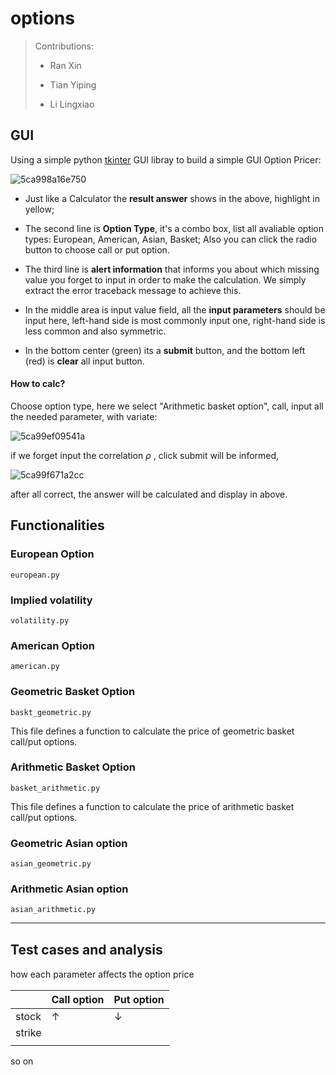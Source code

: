 # options

> Contributions:
> 
> - Ran Xin
> 
> - Tian Yiping
> 
> - Li Lingxiao

## GUI

Using a simple python [tkinter]([https://wiki.python.org/moin/TkInter]) GUI libray to build a simple GUI Option Pricer:

![5ca998a16e750](https://i.loli.net/2019/04/07/5ca998a16e750.png)

- Just like a Calculator the **result answer** shows in the above, highlight in yellow;

- The second line is **Option Type**, it's a combo box, list all avaliable option types: European, American, Asian, Basket; Also you can click the radio button to choose call or put option.

- The third line is **alert information** that informs you about which missing value you forget to input in order to make the calculation. We simply extract the error traceback message to achieve this.

- In the middle area is input value field, all the **input parameters** should be input here, left-hand side is most commonly input one, right-hand side is less common and also symmetric.

- In the bottom center (green) its a **submit** button, and the bottom left (red) is **clear** all input button.

#### How to calc?

Choose option type, here we select "Arithmetic basket option", call, input all the needed parameter, with variate:

![5ca99ef09541a](https://i.loli.net/2019/04/07/5ca99ef09541a.png)

if we forget input the correlation $\rho$ , click submit will be informed,



![5ca99f671a2cc](https://i.loli.net/2019/04/07/5ca99f671a2cc.png)

after all correct, the answer will be calculated and display in above.



## Functionalities

### European Option

`european.py`

### Implied volatility

`volatility.py`

### American Option

`american.py`

### Geometric Basket Option

`baskt_geometric.py`

This file defines a function to calculate the price of geometric basket call/put options.

### Arithmetic Basket Option

`basket_arithmetic.py`

This file defines a function to calculate the price of arithmetic basket call/put options.

### Geometric Asian option

`asian_geometric.py`

### Arithmetic Asian option

`asian_arithmetic.py`

---

## Test cases and analysis

how each parameter aﬀects the option price

|        | Call option | Put option   |
| ------ | ----------- | ------------ |
| stock  | $\uparrow$  | $\downarrow$ |
| strike |             |              |
|        |             |              |

so on
